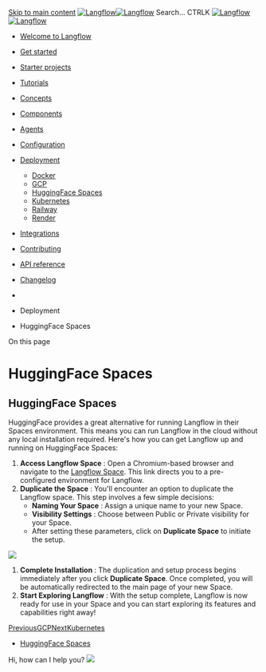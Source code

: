 [Skip to main content](https://docs.langflow.org/<#__docusaurus_skipToContent_fallback>)
[![Langflow](https://docs.langflow.org/img/langflow-logo-black.svg)![Langflow](https://docs.langflow.org/img/langflow-logo-white.svg)](https://docs.langflow.org/</>)
[](https://docs.langflow.org/<https:/github.com/langflow-ai/langflow>)[](https://docs.langflow.org/<https:/twitter.com/langflow_ai>)[](https://docs.langflow.org/<https:/discord.gg/EqksyE2EX9>)
Search...
CTRLK
[![Langflow](https://docs.langflow.org/img/langflow-logo-black.svg)![Langflow](https://docs.langflow.org/img/langflow-logo-white.svg)](https://docs.langflow.org/</>)
  * [Welcome to Langflow](https://docs.langflow.org/</>)
  * [Get started](https://docs.langflow.org/</get-started-installation>)
  * [Starter projects](https://docs.langflow.org/</starter-projects-basic-prompting>)
  * [Tutorials](https://docs.langflow.org/</tutorials-blog-writer>)
  * [Concepts](https://docs.langflow.org/</concepts-overview>)
  * [Components](https://docs.langflow.org/</components-agents>)
  * [Agents](https://docs.langflow.org/</agents-overview>)
  * [Configuration](https://docs.langflow.org/</configuration-api-keys>)
  * [Deployment](https://docs.langflow.org/</Deployment/deployment-docker>)
    * [Docker](https://docs.langflow.org/</Deployment/deployment-docker>)
    * [GCP](https://docs.langflow.org/</deployment-gcp>)
    * [HuggingFace Spaces](https://docs.langflow.org/</deployment-hugging-face-spaces>)
    * [Kubernetes](https://docs.langflow.org/</deployment-kubernetes>)
    * [Railway](https://docs.langflow.org/</deployment-railway>)
    * [Render](https://docs.langflow.org/</deployment-render>)
  * [Integrations](https://docs.langflow.org/</integrations-assemblyai>)
  * [Contributing](https://docs.langflow.org/</contributing-community>)
  * [API reference](https://docs.langflow.org/</api-reference-api-examples>)
  * [Changelog](https://docs.langflow.org/<https:/github.com/langflow-ai/langflow/releases/latest>)


  * [](https://docs.langflow.org/</>)
  * Deployment
  * HuggingFace Spaces


On this page
# HuggingFace Spaces
## HuggingFace Spaces[​](https://docs.langflow.org/<#00f5b3a6818d496dbb18e1a6a910e57d> "Direct link to HuggingFace Spaces")
HuggingFace provides a great alternative for running Langflow in their Spaces environment. This means you can run Langflow in the cloud without any local installation required. Here's how you can get Langflow up and running on HuggingFace Spaces:
  1. **Access Langflow Space** : Open a Chromium-based browser and navigate to the [Langflow Space](https://docs.langflow.org/<https:/huggingface.co/spaces/Langflow/Langflow?duplicate=true>). This link directs you to a pre-configured environment for Langflow.
  2. **Duplicate the Space** : You'll encounter an option to duplicate the Langflow space. This step involves a few simple decisions:
     * **Naming Your Space** : Assign a unique name to your new Space.
     * **Visibility Settings** : Choose between Public or Private visibility for your Space.
     * After setting these parameters, click on **Duplicate Space** to initiate the setup.


![](https://docs.langflow.org/assets/images/hugging-face-deployment-fa1554738ef6c3249ba3fec70b2134cb.png)
  1. **Complete Installation** : The duplication and setup process begins immediately after you click **Duplicate Space**. Once completed, you will be automatically redirected to the main page of your new Space.
  2. **Start Exploring Langflow** : With the setup complete, Langflow is now ready for use in your Space and you can start exploring its features and capabilities right away!


[PreviousGCP](https://docs.langflow.org/</deployment-gcp>)[NextKubernetes](https://docs.langflow.org/</deployment-kubernetes>)
  * [HuggingFace Spaces](https://docs.langflow.org/<#00f5b3a6818d496dbb18e1a6a910e57d>)


Hi, how can I help you?
![](https://docs.langflow.org/img/langflow-icon-black-transparent.svg)
